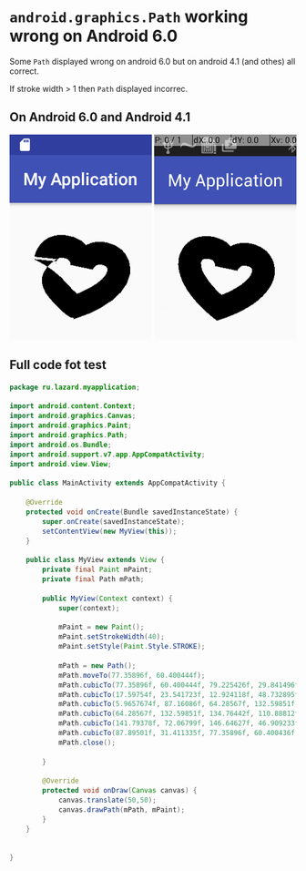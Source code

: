 # `android.graphics.Path` working wrong on Android 6.0

Some `Path` displayed wrong on android 6.0 but on android 4.1 (and othes) all correct.

If stroke width > 1 then `Path` displayed incorrec.

## On Android 6.0 and Android 4.1

![Android 6.0](https://github.com/tepikin/Android6_bug_in_android.graphics.Path/blob/master/screenshots/android_6_short.png?raw=true)
![Android 4.1](https://github.com/tepikin/Android6_bug_in_android.graphics.Path/blob/master/screenshots/android_4_short.png?raw=true)

## Full code fot test
```java
package ru.lazard.myapplication;

import android.content.Context;
import android.graphics.Canvas;
import android.graphics.Paint;
import android.graphics.Path;
import android.os.Bundle;
import android.support.v7.app.AppCompatActivity;
import android.view.View;

public class MainActivity extends AppCompatActivity {

    @Override
    protected void onCreate(Bundle savedInstanceState) {
        super.onCreate(savedInstanceState);
        setContentView(new MyView(this));
    }

    public class MyView extends View {
        private final Paint mPaint;
        private final Path mPath;

        public MyView(Context context) {
            super(context);

            mPaint = new Paint();
            mPaint.setStrokeWidth(40);
            mPaint.setStyle(Paint.Style.STROKE);

            mPath = new Path();
            mPath.moveTo(77.35896f, 60.400444f);
            mPath.cubicTo(77.35896f, 60.400444f, 79.225426f, 29.841496f, 45.79181f, 26.622204f);
            mPath.cubicTo(17.59754f, 23.541723f, 12.924118f, 48.732895f, 12.924118f, 48.732895f);
            mPath.cubicTo(5.9657674f, 87.16086f, 64.28567f, 132.59851f, 64.28567f, 132.59851f);
            mPath.cubicTo(64.28567f, 132.59851f, 134.76442f, 110.88812f, 141.79378f, 72.06799f);
            mPath.cubicTo(141.79378f, 72.06799f, 146.64627f, 46.909233f, 118.7662f, 39.836056f);
            mPath.cubicTo(87.89501f, 31.411335f, 77.35896f, 60.400436f, 77.35896f, 60.400436f);
            mPath.close();

        }

        @Override
        protected void onDraw(Canvas canvas) {
            canvas.translate(50,50);
            canvas.drawPath(mPath, mPaint);
        }
    }


}
```
